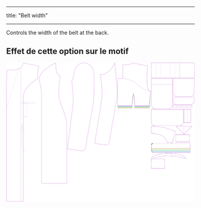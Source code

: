 - - -
title: "Belt width"
- - -

Controls the width of the belt at the back.

## Effet de cette option sur le motif

![Cette image montre l'effet de cette option en superposant plusieurs variantes qui ont une valeur différente pour cette option](carlita_beltwidth_sample.svg "Effet de cette option sur le modèle")
